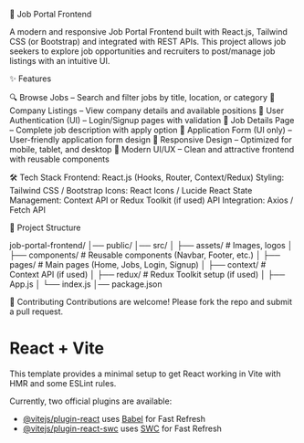 🚀 Job Portal Frontend

A modern and responsive Job Portal Frontend built with React.js, Tailwind CSS (or Bootstrap) and integrated with REST APIs.
This project allows job seekers to explore job opportunities and recruiters to post/manage job listings with an intuitive UI.

✨ Features

🔍 Browse Jobs – Search and filter jobs by title, location, or category
🏢 Company Listings – View company details and available positions
👤 User Authentication (UI) – Login/Signup pages with validation
💼 Job Details Page – Complete job description with apply option
📝 Application Form (UI only) – User-friendly application form design
📱 Responsive Design – Optimized for mobile, tablet, and desktop
🎨 Modern UI/UX – Clean and attractive frontend with reusable components


🛠️ Tech Stack
Frontend: React.js (Hooks, Router, Context/Redux)
Styling: Tailwind CSS / Bootstrap
Icons: React Icons / Lucide React
State Management: Context API or Redux Toolkit (if used)
API Integration: Axios / Fetch API

📂 Project Structure

job-portal-frontend/
│── public/
│── src/
│   ├── assets/          # Images, logos
│   ├── components/      # Reusable components (Navbar, Footer, etc.)
│   ├── pages/           # Main pages (Home, Jobs, Login, Signup)
│   ├── context/         # Context API (if used)
│   ├── redux/           # Redux Toolkit setup (if used)
│   ├── App.js
│   └── index.js
│── package.json


🤝 Contributing
Contributions are welcome! Please fork the repo and submit a pull request.


# React + Vite

This template provides a minimal setup to get React working in Vite with HMR and some ESLint rules.

Currently, two official plugins are available:

- [@vitejs/plugin-react](https://github.com/vitejs/vite-plugin-react/blob/main/packages/plugin-react/README.md) uses [Babel](https://babeljs.io/) for Fast Refresh
- [@vitejs/plugin-react-swc](https://github.com/vitejs/vite-plugin-react-swc) uses [SWC](https://swc.rs/) for Fast Refresh
